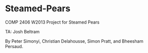 Steamed-Pears
=============

COMP 2406 W2013 Project for Steamed Pears

TA: Josh Beltram

By Peter Simonyi, Christian Delahousse, Simon Pratt, and
Bheesham Persaud.  

